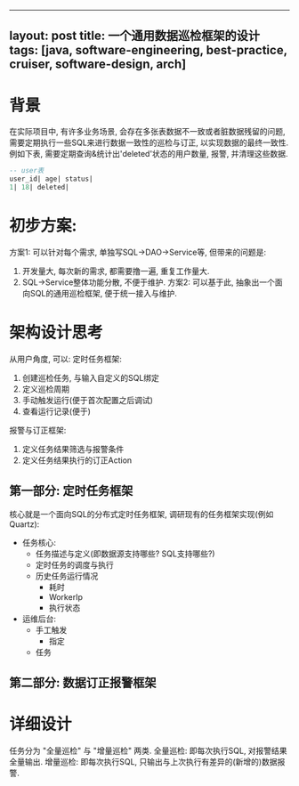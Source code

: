 
---
layout: post
title: 一个通用数据巡检框架的设计
tags: [java, software-engineering, best-practice, cruiser, software-design, arch]
---

# 背景
在实际项目中, 有许多业务场景, 会存在多张表数据不一致或者脏数据残留的问题, 
需要定期执行一些SQL来进行数据一致性的巡检与订正, 以实现数据的最终一致性.
例如下表, 需要定期查询&统计出'deleted'状态的用户数量, 报警, 并清理这些数据.
```sql
-- user表
user_id| age| status|
1| 18| deleted|
```


# 初步方案: 
方案1: 可以针对每个需求, 单独写SQL->DAO->Service等, 但带来的问题是: 
  1. 开发量大, 每次新的需求, 都需要撸一遍, 重复工作量大.
  2. SQL->Service整体功能分散, 不便于维护.
方案2: 可以基于此, 抽象出一个面向SQL的通用巡检框架, 便于统一接入与维护.

# 架构设计思考
从用户角度, 可以:
定时任务框架: 
1. 创建巡检任务, 与输入自定义的SQL绑定
2. 定义巡检周期
3. 手动触发运行(便于首次配置之后调试)
4. 查看运行记录(便于)

报警与订正框架: 
1. 定义任务结果筛选与报警条件
2. 定义任务结果执行的订正Action


## 第一部分: 定时任务框架
核心就是一个面向SQL的分布式定时任务框架, 调研现有的任务框架实现(例如Quartz): 

- 任务核心: 
  - 任务描述与定义(即数据源支持哪些? SQL支持哪些?)
  - 定时任务的调度与执行
  - 历史任务运行情况
    - 耗时
    - WorkerIp
    - 执行状态
- 运维后台: 
  - 手工触发
    - 指定
  - 任务

## 第二部分: 数据订正报警框架



# 详细设计
任务分为 "全量巡检" 与 "增量巡检" 两类. 
全量巡检: 即每次执行SQL, 对报警结果全量输出. 
增量巡检: 即每次执行SQL, 只输出与上次执行有差异的(新增的)数据报警.
